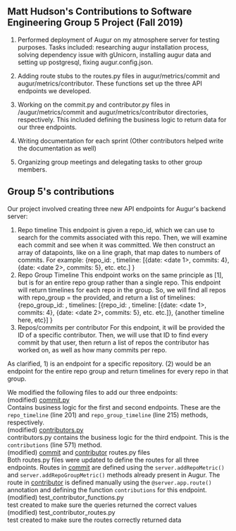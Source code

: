 ## Matt Hudson's Contributions to Software Engineering Group 5 Project (Fall 2019)

1. Performed deployment of Augur on my atmosphere server for testing purposes. Tasks included: researching augur installation process, solving dependency issue with gUnicorn,
installing augur data and setting up postgresql, fixing augur.config.json.

2. Adding route stubs to the routes.py files in augur/metrics/commit and augur/metrics/contributor. These functions set up the three API endpoints we developed.

3. Working on the commit.py and contributor.py files in /augur/metrics/commit and augur/metrics/contributor directories, respectively. This included defining the business
logic to return data for our three endpoints. 

4. Writing documentation for each sprint (Other contributors helped write the documentation as well)

5. Organizing group meetings and delegating tasks to other group members.

## Group 5's contributions

Our project involved creating three new API endpoints for Augur's backend server:

1) Repo timeline
This endpoint is given a repo\_id, which we can use to search for the commits associated with this repo. Then, we will examine each commit and see when it was committed. We then construct an array of datapoints, like on a line graph, that map dates to numbers of commits. For example:
{repo\_id: <repoid>,
timeline: [{date: <date 1>, commits: 4}, {date: <date 2>, commits: 5}, etc. etc.]
}
2) Repo Group Timeline
This endpoint works on the same principle as [1], but is for an entire repo group rather than a single repo. This endpoint will return timelines for each repo in the group. So, we will find all repos with repo\_group = the provided, and return a list of timelines:
{repo\_group\_id: <repogroupid>,
timelines: [{repo\_id: <repoid>,
timeline: [{date: <date 1>, commits: 4}, {date: <date 2>, commits: 5}, etc. etc.]},
{another timeline here, etc}]
}
3) Repos/commits per contributor
For this endpoint, it will be provided the ID of a specific contributor. Then, we will use that ID to find every commit by that user, then return a list of repos the contributor has worked on, as well as how many commits per repo.

As clarified, 1) is an endpoint for a specific repository. (2) would be an endpoint for the entire repo group and return timelines for every repo in that group.

We modified the following files to add our three endpoints:<br>
(modified) [commit.py](./augur/metrics/commit/commit.py)<br>
Contains business logic for the first and second endpoints. These are the `repo_timeline` (line 201) and `repo_group_timeline` (line 215) methods, respectively.<br>
(modified) [contributors.py](./augur/metrics/contributor/contributor.py)<br>
contributors.py contains the business logic for the third endpoint. This is the `contributions` (line 571) method.<br>
(modified) [commit](./augur/metrics/commit/routes.py) and [contributor](./augur/metrics/contributor/routes.py) routes.py files <br>
Both routes.py files were updated to define the routes for all three endpoints. Routes in [commit](./augur/metrics/commit) are defined using the `server.addRepoMetric()` and `server.addRepoGroupMetric()` methods already present in Augur. The route in [contributor](./augur/metrics/contributor) is defined manually using the `@server.app.route()` annotation and defining the function `contributions` for this endpoint.<br>
(modified) test\_contributor\_functions.py<br>
test created to make sure the queries returned the correct values<br>
(modified) test\_contributor\_routes.py<br>
test created to make sure the routes correctly returned data<br>
